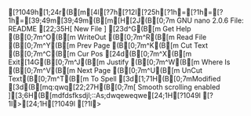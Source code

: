 [?1049h[1;24r(B[m[4l[?7h[?12l[?25h[?1h=[?1h=[?1h=[39;49m[39;49m(B[m[H[2J(B[0;7m  GNU nano 2.0.6               File: README                                     [22;35H[ New File ][23d^G(B[m Get Help  (B[0;7m^O(B[m WriteOut  (B[0;7m^R(B[m Read File (B[0;7m^Y(B[m Prev Page (B[0;7m^K(B[m Cut Text  (B[0;7m^C(B[m Cur Pos[24d(B[0;7m^X(B[m Exit[14G(B[0;7m^J(B[m Justify   (B[0;7m^W(B[m Where Is  (B[0;7m^V(B[m Next Page (B[0;7m^U(B[m UnCut Text(B[0;7m^T(B[m To Spell[3d[1;71H(B[0;7mModified[3d(B[mq:qwq[22;27H(B[0;7m[ Smooth scrolling enabled ][3;6H(B[mdfdsfksdjl;::As;dwqeweqwe[24;1H[?1049l[?1l>[24;1H[?1049l[?1l>